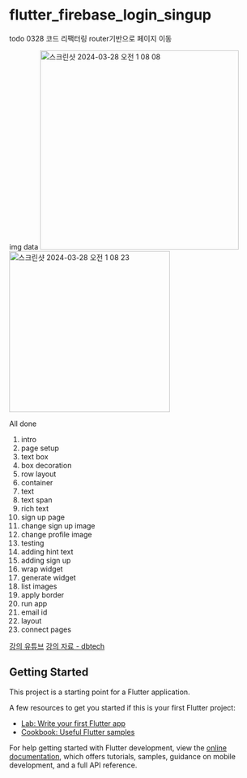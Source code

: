 # flutter_firebase_login_singup

todo 0328 코드 리팩터링 router기반으로 페이지 이동

img data
<img width="392" alt="스크린샷 2024-03-28 오전 1 08 08" src="https://github.com/mimgggg4444/flutter_firebase_login_singup/assets/66135779/d81f2a29-5851-40ab-a5f9-ae8c4447be36">
<img width="317" alt="스크린샷 2024-03-28 오전 1 08 23" src="https://github.com/mimgggg4444/flutter_firebase_login_singup/assets/66135779/9e9ad828-88cc-4ced-8876-72bc19428e7b">


All done
1. intro
2. page setup
3. text box
4. box decoration
5. row layout
6. container
7. text
8. text span
9. rich text
10. sign up page
11. change sign up image
12. change profile image
13. testing
14. adding hint text
15. adding sign up
16. wrap widget
17. generate widget
18. list images
19. apply border
20. run app
21. email id
22. layout
23. connect pages

[강의 유튜브](https://www.youtube.com/watch?v=o_ZeLqpqt90&t=208s&ab_channel=dbestech)
[강의 자료 - dbtech](https://www.dbestech.com/tutorials/flutter-firebase-firestore-app)

    




## Getting Started

This project is a starting point for a Flutter application.

A few resources to get you started if this is your first Flutter project:

- [Lab: Write your first Flutter app](https://docs.flutter.dev/get-started/codelab)
- [Cookbook: Useful Flutter samples](https://docs.flutter.dev/cookbook)

For help getting started with Flutter development, view the
[online documentation](https://docs.flutter.dev/), which offers tutorials,
samples, guidance on mobile development, and a full API reference.
